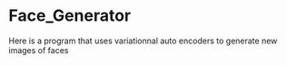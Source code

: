 # Face_Generator
Here is a program that uses variationnal auto encoders to generate new images of faces
